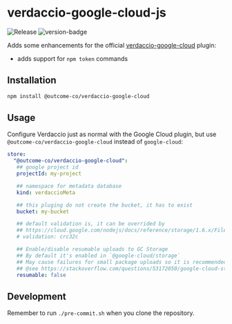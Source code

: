 # verdaccio-google-cloud-js
![Release](https://github.com/outcome-co/verdaccio-google-cloud-js/workflows/Release/badge.svg?branch=v0.1.0) ![version-badge](https://img.shields.io/badge/version-0.1.0-brightgreen)

Adds some enhancements for the official [verdaccio-google-cloud](https://github.com/verdaccio/monorepo/tree/master/plugins/google-cloud) plugin:

- adds support for `npm token` commands

## Installation

```sh
npm install @outcome-co/verdaccio-google-cloud
```

## Usage

Configure Verdaccio just as normal with the Google Cloud plugin, but use `@outcome-co/verdaccio-google-cloud` instead of `google-cloud`:

```yaml
store:
  "@outcome-co/verdaccio-google-cloud":
   ## google project id
   projectId: my-project

   ## namespace for metadata database
   kind: verdaccioMeta

   ## this pluging do not create the bucket, it has to exist
   bucket: my-bucket

   ## default validation is, it can be overrided by 
   ## https://cloud.google.com/nodejs/docs/reference/storage/1.6.x/File.html#createWriteStream
   # validation: crc32c

   ## Enable/disable resumable uploads to GC Storage
   ## By default it's enabled in `@google-cloud/storage`
   ## May cause failures for small package uploads so it is recommended to set it to `false`
   ## @see https://stackoverflow.com/questions/53172050/google-cloud-storage-invalid-upload-request-error-bad-request
   resumable: false
```


## Development

Remember to run `./pre-commit.sh` when you clone the repository.

